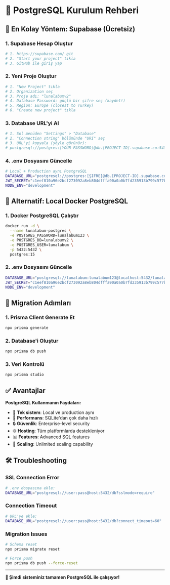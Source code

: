 # 🐘 PostgreSQL Kurulum Rehberi

## 🎯 En Kolay Yöntem: Supabase (Ücretsiz)

### 1. Supabase Hesap Oluştur
```bash
# 1. https://supabase.com/ git
# 2. "Start your project" tıkla
# 3. GitHub ile giriş yap
```

### 2. Yeni Proje Oluştur
```bash
# 1. "New Project" tıkla
# 2. Organization seç
# 3. Proje adı: "lunalabumv2"
# 4. Database Password: güçlü bir şifre seç (kaydet!)
# 5. Region: Europe (closest to Turkey)
# 6. "Create new project" tıkla
```

### 3. Database URL'yi Al
```bash
# 1. Sol menüden "Settings" > "Database"
# 2. "Connection string" bölümünde "URI" seç
# 3. URL'yi kopyala (şöyle görünür):
# postgresql://postgres:[YOUR-PASSWORD]@db.[PROJECT-ID].supabase.co:5432/postgres
```

### 4. .env Dosyasını Güncelle
```bash
# Local + Production aynı PostgreSQL
DATABASE_URL="postgresql://postgres:[ŞIFRE]@db.[PROJECT-ID].supabase.co:5432/postgres"
JWT_SECRET="c1eef810a96e2bcf273092a8eb804dfffa90a0a0b7fd235913b799c577be51d3"
NODE_ENV="development"
```

## 🐳 Alternatif: Local Docker PostgreSQL

### 1. Docker PostgreSQL Çalıştır
```bash
docker run -d \
  --name lunalabum-postgres \
  -e POSTGRES_PASSWORD=lunalabum123 \
  -e POSTGRES_DB=lunalabumv2 \
  -e POSTGRES_USER=lunalabum \
  -p 5432:5432 \
  postgres:15
```

### 2. .env Dosyasını Güncelle
```bash
DATABASE_URL="postgresql://lunalabum:lunalabum123@localhost:5432/lunalabumv2"
JWT_SECRET="c1eef810a96e2bcf273092a8eb804dfffa90a0a0b7fd235913b799c577be51d3"
NODE_ENV="development"
```

## 🚀 Migration Adımları

### 1. Prisma Client Generate Et
```bash
npx prisma generate
```

### 2. Database'i Oluştur
```bash
npx prisma db push
```

### 3. Veri Kontrolü
```bash
npx prisma studio
```

## ✅ Avantajlar

**PostgreSQL Kullanmanın Faydaları:**
- 🎯 **Tek sistem**: Local ve production aynı
- 🚀 **Performans**: SQLite'dan çok daha hızlı
- 🔒 **Güvenlik**: Enterprise-level security
- 🌐 **Hosting**: Tüm platformlarda destekleniyor
- 📊 **Features**: Advanced SQL features
- 🔧 **Scaling**: Unlimited scaling capability

## 🛠️ Troubleshooting

### SSL Connection Error
```bash
# .env dosyasına ekle:
DATABASE_URL="postgresql://user:pass@host:5432/db?sslmode=require"
```

### Connection Timeout
```bash
# URL'ye ekle:
DATABASE_URL="postgresql://user:pass@host:5432/db?connect_timeout=60"
```

### Migration Issues
```bash
# Schema reset
npx prisma migrate reset

# Force push
npx prisma db push --force-reset
```

---

**🎉 Şimdi sisteminiz tamamen PostgreSQL ile çalışıyor!** 